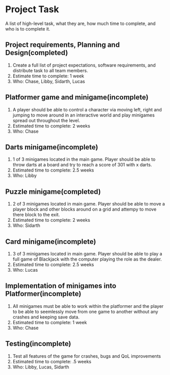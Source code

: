 # Project Task
A list of high-level task, what they are, how much time to complete, and who is to complete it.

## Project requirements, Planning and Design(completed)
1. Create a full list of project expectations, software requirements, and distribute task to all team members. 
2. Estimate time to complete: 1 week
3. Who: Chase, Libby, Sidarth, Lucas

## Platformer game and minigame(incomplete)
1. A player should be able to control a character via moving left, right and jumping to move around in an
interactive world and play minigames spread out throughout the level.
2. Estimated time to complete: 2 weeks
3. Who: Chase

## Darts minigame(incomplete)
1. 1 of 3 minigames located in the main game. Player should be able to throw darts at a board and try to 
reach a score of 301 with x darts.
2. Estimated time to complete: 2.5 weeks
3. Who: Libby

## Puzzle minigame(completed)
1. 2 of 3 minigames located in main game. Player should be able to move a player block and other blocks around 
on a grid and attempy to move there block to the exit.
2. Estimated time to complete: 2 weeks
3. Who: Sidarth

## Card minigame(incomplete)
1. 3 of 3 minigames located in main game. Player should be able to play a full game of Blackjack with the computer
playing the role as the dealer.
2. Estimated time to complete: 2.5 weeks
3. Who: Lucas

## Implementation of minigames into Platformer(incomplete)
1. All minigames must be able to work within the platformer and the player to be able to seemlessly move from
one game to another without any crashes and keeping save data.
2. Estimated time to complete: 1 week
3. Who: Chase

## Testing(incomplete)
1. Test all features of the game for crashes, bugs and QoL improvements
2. Estimated time to complete: .5 weeks
3. Who: Libby, Lucas, Sidarth